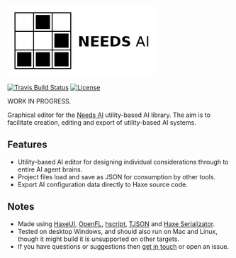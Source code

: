 [![Project logo](https://github.com/Tw1ddle/needs-ai-editor/blob/master/screenshots/logo.png?raw=true "Need-based AI project logo")](https://github.com/Tw1ddle/needs-ai-editor/)

[![Travis Build Status](https://img.shields.io/travis/Tw1ddle/needs-ai-editor.svg?style=flat-square)](https://travis-ci.org/Tw1ddle/needs-ai-editor)
[![License](http://img.shields.io/:license-mit-blue.svg?style=flat-square)](https://github.com/Tw1ddle/needs-ai-editor/blob/master/LICENSE)

WORK IN PROGRESS.

Graphical editor for the [Needs AI](https://github.com/Tw1ddle/needs-ai-lib) utility-based AI library. The aim is to facilitate creation,
editing and export of utility-based AI systems.

## Features
 * Utility-based AI editor for designing individual considerations through to entire AI agent brains.
 * Project files load and save as JSON for consumption by other tools.
 * Export AI configuration data directly to Haxe source code.

## Notes
* Made using [HaxeUI](https://github.com/haxeui), [OpenFL](https://github.com/openfl/openfl), [hscript](https://github.com/HaxeFoundation/hscript), [TJSON](https://github.com/martamius/TJSON) and [Haxe Serializator](https://bitbucket.org/yar3333/haxe-serializator/src).
* Tested on desktop Windows, and should also run on Mac and Linux, though it might build it is unsupported on other targets.
* If you have questions or suggestions then [get in touch](https://twitter.com/Sam_Twidale) or open an issue.